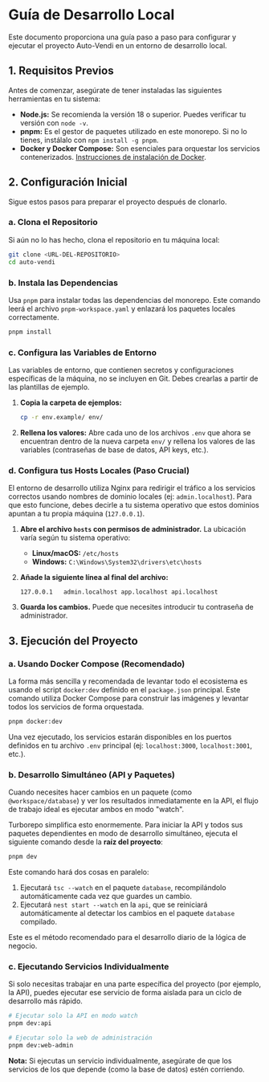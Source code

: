 # Guía de Desarrollo Local

Este documento proporciona una guía paso a paso para configurar y ejecutar el proyecto Auto-Vendi en un entorno de desarrollo local.

## 1. Requisitos Previos

Antes de comenzar, asegúrate de tener instaladas las siguientes herramientas en tu sistema:

-   **Node.js:** Se recomienda la versión 18 o superior. Puedes verificar tu versión con `node -v`.
-   **pnpm:** Es el gestor de paquetes utilizado en este monorepo. Si no lo tienes, instálalo con `npm install -g pnpm`.
-   **Docker y Docker Compose:** Son esenciales para orquestar los servicios contenerizados. [Instrucciones de instalación de Docker](https://docs.docker.com/get-docker/).

## 2. Configuración Inicial

Sigue estos pasos para preparar el proyecto después de clonarlo.

### a. Clona el Repositorio

Si aún no lo has hecho, clona el repositorio en tu máquina local:

```bash
git clone <URL-DEL-REPOSITORIO>
cd auto-vendi
```

### b. Instala las Dependencias

Usa `pnpm` para instalar todas las dependencias del monorepo. Este comando leerá el archivo `pnpm-workspace.yaml` y enlazará los paquetes locales correctamente.

```bash
pnpm install
```

### c. Configura las Variables de Entorno

Las variables de entorno, que contienen secretos y configuraciones específicas de la máquina, no se incluyen en Git. Debes crearlas a partir de las plantillas de ejemplo.

1.  **Copia la carpeta de ejemplos:**
    ```bash
    cp -r env.example/ env/
    ```

2.  **Rellena los valores:**
    Abre cada uno de los archivos `.env` que ahora se encuentran dentro de la nueva carpeta `env/` y rellena los valores de las variables (contraseñas de base de datos, API keys, etc.).

### d. Configura tus Hosts Locales (Paso Crucial)

El entorno de desarrollo utiliza Nginx para redirigir el tráfico a los servicios correctos usando nombres de dominio locales (ej: `admin.localhost`). Para que esto funcione, debes decirle a tu sistema operativo que estos dominios apuntan a tu propia máquina (`127.0.0.1`).

1.  **Abre el archivo `hosts` con permisos de administrador.** La ubicación varía según tu sistema operativo:
    -   **Linux/macOS:** `/etc/hosts`
    -   **Windows:** `C:\Windows\System32\drivers\etc\hosts`

2.  **Añade la siguiente línea al final del archivo:**
    ```
    127.0.0.1   admin.localhost app.localhost api.localhost
    ```

3.  **Guarda los cambios.** Puede que necesites introducir tu contraseña de administrador.

## 3. Ejecución del Proyecto

### a. Usando Docker Compose (Recomendado)

La forma más sencilla y recomendada de levantar todo el ecosistema es usando el script `docker:dev` definido en el `package.json` principal. Este comando utiliza Docker Compose para construir las imágenes y levantar todos los servicios de forma orquestada.

```bash
pnpm docker:dev
```

Una vez ejecutado, los servicios estarán disponibles en los puertos definidos en tu archivo `.env` principal (ej: `localhost:3000`, `localhost:3001`, etc.).

### b. Desarrollo Simultáneo (API y Paquetes)

Cuando necesites hacer cambios en un paquete (como `@workspace/database`) y ver los resultados inmediatamente en la API, el flujo de trabajo ideal es ejecutar ambos en modo "watch".

Turborepo simplifica esto enormemente. Para iniciar la API y todos sus paquetes dependientes en modo de desarrollo simultáneo, ejecuta el siguiente comando desde la **raíz del proyecto**:

```bash
pnpm dev
```

Este comando hará dos cosas en paralelo:
1.  Ejecutará `tsc --watch` en el paquete `database`, recompilándolo automáticamente cada vez que guardes un cambio.
2.  Ejecutará `nest start --watch` en la `api`, que se reiniciará automáticamente al detectar los cambios en el paquete `database` compilado.

Este es el método recomendado para el desarrollo diario de la lógica de negocio.

### c. Ejecutando Servicios Individualmente

Si solo necesitas trabajar en una parte específica del proyecto (por ejemplo, la API), puedes ejecutar ese servicio de forma aislada para un ciclo de desarrollo más rápido.

```bash
# Ejecutar solo la API en modo watch
pnpm dev:api

# Ejecutar solo la web de administración
pnpm dev:web-admin
```

**Nota:** Si ejecutas un servicio individualmente, asegúrate de que los servicios de los que depende (como la base de datos) estén corriendo.
